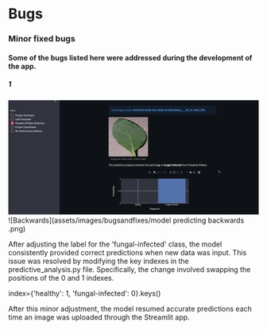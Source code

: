 # Bugs

### Minor fixed bugs 

#### Some of the bugs listed here were addressed during the development of the app.

##### 1

![Backwards](assets/images/bugsandfixes/modelpredictingbackwards2.png) ![Backwards](assets/images/bugsandfixes/model predicting backwards .png)

After adjusting the label for the 'fungal-infected' class, the model consistently provided correct predictions when new data was input. This issue was resolved by modifying the key indexes in the predictive_analysis.py file. Specifically, the change involved swapping the positions of the 0 and 1 indexes.

index={'healthy': 1, 'fungal-infected': 0}.keys()

After this minor adjustment, the model resumed accurate predictions each time an image was uploaded through the Streamlit app.

